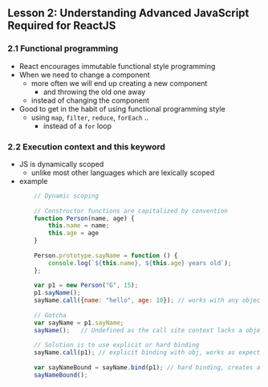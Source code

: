 ## Lesson 2: Understanding Advanced JavaScript Required for ReactJS

### 2.1 Functional programming
* React encourages immutable functional style programming
* When we need to change a component
    - more often we will end up creating a new component
        - and throwing the old one away
    - instead of changing the component
* Good to get in the habit of using functional programming style 
    - using `map`, `filter`, `reduce`, `forEach` ..
        - instead of a `for` loop

### 2.2 Execution context and this keyword
* JS is dynamically scoped
    - unlike most other languages which are lexically scoped
* example
    ```javascript
        // Dynamic scoping
      
        // Constructor functions are capitalized by convention
        function Person(name, age) {
            this.name = name;
            this.age = age
        }
        
        Person.prototype.sayName = function () {
            console.log(`${this.name}, ${this.age} years old`);
        };
        
        var p1 = new Person("G", 15);
        p1.sayName();
        sayName.call({name: "hello", age: 10}); // works with any object with expected properties
          
        // Gotcha
        var sayName = p1.sayName;
        sayName();   // Undefined as the call site context lacks a object, hence `this` points to the global object
      
        // Solution is to use explicit or hard binding
        sayName.call(p1); // explicit binding with obj, works as expected
      
        var sayNameBound = sayName.bind(p1); // hard binding, creates a new bound function
        sayNameBound();
    ```

